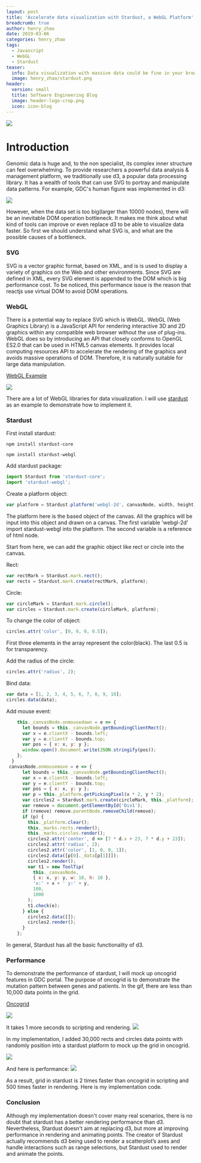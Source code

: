 ```yaml
---
layout: post
title: 'Accelerate data visualization with Stardust, a WebGL Platform'
breadcrumb: true
author: henry_zhao
date: 2019-03-06
categories: henry_zhao
tags:
  - Javascript
  - WebGL
  - Stardust
teaser:
  info: Data visualization with massive data could be fine in your browser
  image: henry_zhao/stardust.png
header:
  version: small
  title: Software Engineering Blog
  image: header-logo-crop.png
  icon: icon-blog
---
```


<image src="{{ site.urlimg }}/henry_zhao/future_world.jpg" />

# Introduction

Genomic data is huge and, to the non specialist, its complex inner structure can feel overwhelming. To provide researchers a powerful data analysis & management platform, we traditionally use d3, a popular data processing library. It has a wealth of tools that can use SVG to portray and manipulate data patterns.
For example, GDC's human figure was implemented in d3:

<image src="{{ site.urlimg }}/henry_zhao/human_body.png" />

However, when the data set is too big(larger than 10000 nodes), there will be an inevitable DOM operation bottleneck. It makes me think about what kind of tools can improve or even replace d3 to be able to visualize data faster.
So first we should understand what SVG is, and what are the possible causes of a bottleneck.

### SVG

SVG is a vector graphic format, based on XML, and is is used to display a variety of graphics on the Web and other environments. Since SVG are defined in XML, every SVG element is appended to the DOM which is big performance cost. To be noticed, this performance issue is the reason that reactjs use virtual DOM to avoid DOM operations.

### WebGL

There is a potential way to replace SVG which is WebGL. WebGL (Web Graphics Library) is a JavaScript API for rendering interactive 3D and 2D graphics within any compatible web browser without the use of plug-ins. WebGL does so by introducing an API that closely conforms to OpenGL ES2.0 that can be used in HTML5 canvas elements. It provides local computing resources API to accelerate the rendering of the graphics and avoids massive operations of DOM. Therefore, it is naturally suitable for large data manipulation.

[WebGL Example](https://webglsamples.org/)

<image src="{{ site.urlimg }}/henry_zhao/webgl_building.gif" />

There are a lot of WebGL libraries for data visualization. I will use [stardust](https://stardustjs.github.io/) as an example to demonstrate how to implement it.

### Stardust

First install stardust:

`npm install stardust-core` <br />

`npm install stardust-webgl`

Add stardust package:

```javascript
import Stardust from 'stardust-core';
import 'stardust-webgl';
```

Create a platform object:

```javascript
var platform = Stardust.platform('webgl-2d', canvasNode, width, height);
```

The platform here is the based object of the canvas. All the graphics will be input into this object and drawn on a canvas. The first variable 'webgl-2d' import stardust-webgl into the platform. The second variable is a reference of html node.

Start from here, we can add the graphic object like rect or circle into the canvas.

Rect:

```javascript
var rectMark = Stardust.mark.rect();
var rects = Stardust.mark.create(rectMark, platform);
```

Circle:

```javascript
var circleMark = Stardust.mark.circle();
var circles = Stardust.mark.create(circleMark, platform);
```

To change the color of object:

```javascript
circles.attr('color', [0, 0, 0, 0.5]);
```

First three elements in the array represent the color(black). The last 0.5 is for transparency.

Add the radius of the circle:

```javascript
circles.attr('radius', 2);
```

Bind data:

```javascript
var data = [1, 2, 3, 4, 5, 6, 7, 8, 9, 10];
circles.data(data);
```

Add mouse event:

```javascript
    this._canvasNode.onmousedown = e => {
      let bounds = this._canvasNode.getBoundingClientRect();
      var x = e.clientX - bounds.left;
      var y = e.clientY - bounds.top;
      var pos = { x: x, y: y };
      window.open().document.write(JSON.stringify(pos));
    };
  }
 canvasNode.onmousemove = e => {
      let bounds = this._canvasNode.getBoundingClientRect();
      var x = e.clientX - bounds.left;
      var y = e.clientY - bounds.top;
      var pos = { x: x, y: y };
      var p = this._platform.getPickingPixel(x * 2, y * 2);
      var circles2 = Stardust.mark.create(circleMark, this._platform);
      var remove = document.getElementById('Div1');
      if (remove) remove.parentNode.removeChild(remove);
      if (p) {
        this._platform.clear();
        this._marks.rects.render();
        this._marks.circles.render();
        circles2.attr('center', d => [7 * d.x + 23, 7 * d.y + 23]);
        circles2.attr('radius', 2);
        circles2.attr('color', [1, 0, 0, 1]);
        circles2.data([p[0]._data[p[1]]]);
        circles2.render();
        var t1 = new ToolTip(
          this._canvasNode,
          { x: x, y: y, w: 10, h: 10 },
          'x:' + x + ' y:' + y,
          100,
          1000
        );
        t1.check(e);
      } else {
        circles2.data([]);
        circles2.render();
      }
    };
```

In general, Stardust has all the basic functionality of d3.

### Performance

To demonstrate the performance of stardust, I will mock up oncogrid features in GDC portal. The purpose of oncogrid is to demonstrate the mutation pattern between genes and patients. In the gif, there are less than 10,000 data points in the grid.

[Oncogrid](https://portal.gdc.cancer.gov/exploration?searchTableTab=oncogrid)

<image src="{{ site.urlimg }}/henry_zhao/oncogrid_demo.gif" />

It takes 1 more seconds to scripting and rendering.
<image src="{{ site.urlimg }}/henry_zhao/oncogrid_performance.png" />

In my implementation, I added 30,000 rects and circles data points with randomly position into a stardust platform to mock up the grid in oncogrid.

<image src="{{ site.urlimg }}/henry_zhao/stardust_grid.png" />

And here is performance:
<image src="{{ site.urlimg }}/henry_zhao/stardust_performance.png" />

As a result, grid in stardust is 2 times faster than oncogrid in scripting and 500 times faster in rendering. Here is my implementation code.

<script async src="//jsfiddle.net/yuanhengzhao/x1mq5bgc/embed/"></script>

### Conclusion

Although my implementation doesn't cover many real scenarios, there is no doubt that stardust has a better rendering performance than d3. Nevertheless, Stardust doesn't aim at replacing d3, but more at improving performance in rendering and animating points. The creator of Stardust actually recommends d3 being used to render a scatterplot’s axes and handle interactions such as range selections, but Stardust used to render and animate the points.
